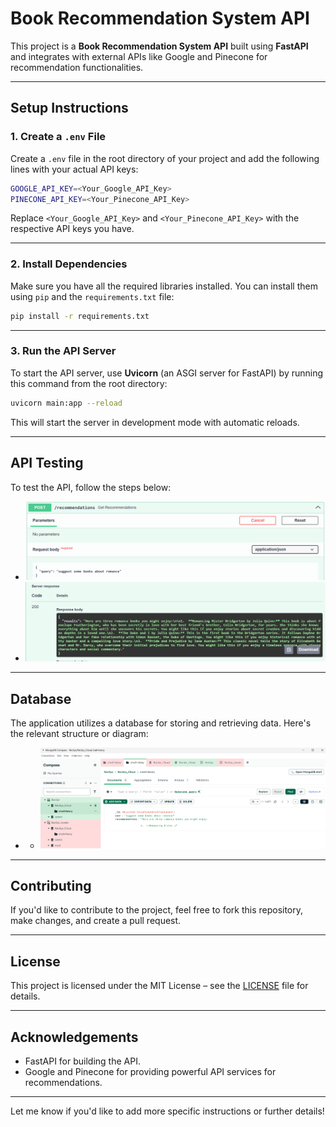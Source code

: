 # **Book Recommendation System API**

This project is a **Book Recommendation System API** built using **FastAPI** and integrates with external APIs like Google and Pinecone for recommendation functionalities.

---

## **Setup Instructions**

### 1. **Create a `.env` File**

Create a `.env` file in the root directory of your project and add the following lines with your actual API keys:

```bash
GOOGLE_API_KEY=<Your_Google_API_Key>
PINECONE_API_KEY=<Your_Pinecone_API_Key>
```

Replace `<Your_Google_API_Key>` and `<Your_Pinecone_API_Key>` with the respective API keys you have.

---

### 2. **Install Dependencies**

Make sure you have all the required libraries installed. You can install them using `pip` and the `requirements.txt` file:

```bash
pip install -r requirements.txt
```

---

### 3. **Run the API Server**

To start the API server, use **Uvicorn** (an ASGI server for FastAPI) by running this command from the root directory:

```bash
uvicorn main:app --reload
```

This will start the server in development mode with automatic reloads.

---

## **API Testing**

To test the API, follow the steps below:
- ![Query](./images/query.png)
- ![Response](./images/response.png)

---

## **Database**

The application utilizes a database for storing and retrieving data. Here's the relevant structure or diagram:
- - ![Database](./images/database.png)

---

## **Contributing**

If you'd like to contribute to the project, feel free to fork this repository, make changes, and create a pull request.

---

## **License**

This project is licensed under the MIT License – see the [LICENSE](LICENSE) file for details.

---

## **Acknowledgements**

- FastAPI for building the API.
- Google and Pinecone for providing powerful API services for recommendations.

---

Let me know if you'd like to add more specific instructions or further details!